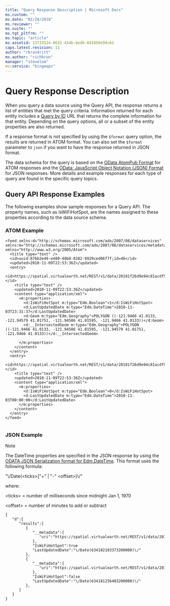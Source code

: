 ```yaml
---
title: "Query Response Description | Microsoft Docs"
ms.custom: ""
ms.date: "02/28/2018"
ms.reviewer: ""
ms.suite: ""
ms.tgt_pltfrm: ""
ms.topic: "article"
ms.assetid: 13733524-6632-434b-bedb-841856e94c61
caps.latest.revision: 11
author: "rbrundritt"
ms.author: "richbrun"
manager: "stevelom"
ms:service: "bingmaps"
---
```

# Query Response Description
When you query a data source using the Query API, the response returns a list of entities that met the query criteria. Information returned for each entity includes a [Query by ID](../spatial-data-services/query-by-id.md) URL that returns the complete information for that entity. Depending on the query options, all or a subset of the entity properties are also returned.  
  
 If a response format is not specified by using the `$format` query option, the results are returned in ATOM format. You can also set the `$format` parameter to `json` if you want to have the response returned in JSON format.  
  
 The data schema for the query is based on the [OData AtomPub Format](http://www.odata.org/developers/protocols/atom-format) for ATOM responses and the [OData: JavaScript Object Notation (JSON) Format](http://www.odata.org/developers/protocols/json-format) for JSON responses. More details and example responses for each type of query are found in the specific query topics.  
  
## Query API Response Examples  
 The following examples show sample responses for a Query API. The property names, such as IsWiFiHotSpot, are the names assigned to these properties according to the data source schema.  
  
### ATOM Example  
  
```  
<feed xmlns:d="http://schemas.microsoft.com/ado/2007/08/dataservices" xmlns:m="http://schemas.microsoft.com/ado/2007/08/dataservices/metadata" xmlns="http://www.w3.org/2005/Atom">  
  <title type="text" />  
  <id>uuid:876b2e49-e480-40b8-8282-9929ced06f7f;id=46</id>  
  <updated>2010-11-09T22:53:36Z</updated>  
  <entry>  
    <id>https://spatial.virtualearth.net/REST/v1/data/20181f26d9e94c81acdf9496133d4f23/FourthCoffeeSample/FourthCoffeeShops('-715')</id>  
    <title type="text" />  
    <updated>2010-11-09T22:53:36Z</updated>  
    <content type="application/xml">  
      <m:properties>  
        <d:IsWiFiHotSpot m:type="Edm.Boolean">1</d:IsWiFiHotSpot>  
        <d:LastUpdatedDate m:type="Edm.DateTime">2010-11-03T23:31:37</d:LastUpdatedDate>  
        <d:Geom m:type="Edm.Geography">POLYGON ((-121.9466 41.0133, -121.94579 41.01751, -121.94506 41.01595, -121.9466 41.0133))</d:Geom>  
        <d:__IntersectedGeom m:type="Edm.Geography">POLYGON ((-121.9466 41.0133, -121.94506 41.01595, -121.94579 41.01751, -121.9466 41.0133))</d:__IntersectedGeom>  
  
      </m:properties>  
    </content>  
  </entry>  
  <entry>  
    <id>https://spatial.virtualearth.net/REST/v1/data/20181f26d9e94c81acdf9496133d4f23/FourthCoffeeSample/FourthCoffeeShops('-661')</id>  
    <title type="text" />  
    <updated>2010-11-09T22:53:36Z</updated>  
    <content type="application/xml">  
      <m:properties>  
        <d:IsWiFiHotSpot m:type="Edm.Boolean">0</d:IsWiFiHotSpot>  
        <d:LastUpdatedDate m:type="Edm.DateTime">2010-11-03T00:00:00</d:LastUpdatedDate>  
      </m:properties>  
    </content>  
  </entry>  
</feed>  
  
```  
  
### JSON Example  
  
> [!NOTE]
>  The DateTime properties are specified in the JSON response by using the [ODATA JSON Serialization format for Edm.DateTime](http://www.odata.org/developers/protocols/json-format#PrimitiveTypes). This format uses the following formula:  
>   
>  "\\/Date(\<ticks>["+" &#124; "-" \<offset>)\\/"  
>   
>  where:  
>   
>  \<ticks> = number of milliseconds since midnight Jan 1, 1970  
>   
>  \<offset> = number of minutes to add or subtract  
  
```  
{  
   "d":{  
      "results":[  
         {  
            "__metadata":{  
               "uri":"https://spatial.virtualearth.net/REST/v1/data/20181f26d9e94c81acdf9496133d4f23/FourthCoffeeSample/FourthCoffeeShops('-715')"  
            },  
            "IsWiFiHotSpot":true  
            "LastUpdatedDate":"\/Date(634182103373200000)\/"  
         },  
         {  
            "__metadata":{  
               "uri":"https://spatial.virtualearth.net/REST/v1/data/20181f26d9e94c81acdf9496133d4f23/FourthCoffeeSample/FourthCoffeeShops('-661')"  
            },  
            "IsWiFiHotSpot":false  
            "LastUpdatedDate":"\/Date(634181256403200000)\/"  
         },  
      ]  
   }  
}  
```